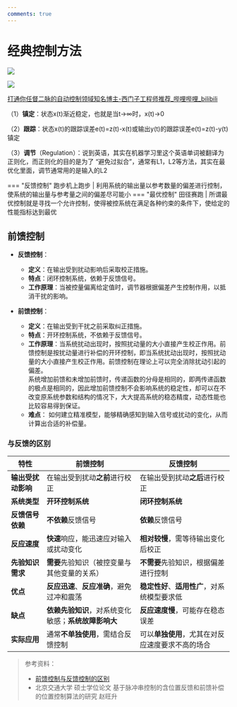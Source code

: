 ```yaml
---
comments: true
---
```

# 经典控制方法
![](https://philfan-pic.oss-cn-beijing.aliyuncs.com/img/20241025103707.png)

![](https://philfan-pic.oss-cn-beijing.aliyuncs.com/img/20241025103623.png)


[打通你任督二脉的自动控制领域知名博主-西门子工程师推荐\_哔哩哔哩\_bilibili](https://www.bilibili.com/video/BV1Bu411e762)




（1）**镇定**：状态x(t)渐近稳定，也就是当t->∞时，x(t)->0

（2）**跟踪**：状态x(t)的跟踪误差e(t)=z(t)-x(t)或输出y(t)的跟踪误差e(t)=z(t)-y(t)镇定

（3）**调节**（Regulation）：说到英语，其实在机器学习里这个英语单词被翻译为 正则化，而正则化的目的是为了 “避免过拟合”，通常有L1，L2等方法，其实在最优化里面，调节通常用的是输入的L2


=== "反馈控制"
    跑步机上跑步 | 利用系统的输出量以参考数量的偏差进行控制，使系统的输出量与参考量之间的偏差尽可能小
=== "最优控制"
    田径赛跑 | 所谓最优控制就是寻找一个允许控制，使得被控系统在满足各种约束的条件下，使给定的性能指标达到最优



## 前馈控制

- **反馈控制**：
  - **定义**：在输出受到扰动影响后采取校正措施。
  - **特点**：闭环控制系统，依赖于反馈信号。
  - **工作原理**：当被控量偏离给定值时，调节器根据偏差产生控制作用，以抵消干扰的影响。

- **前馈控制**：
  - **定义**：在输出受到干扰之前采取纠正措施。
  - **特点**：开环控制系统，不依赖于反馈信号。
  - **工作原理**：当系统扰动出现时，按照扰动量的大小直接产生校正作用。前馈控制是按扰动量进行补偿的开环控制，即当系统扰动出现时，按照扰动量的大小直接产生校正作用。前馈控制在理论上可以完全消除扰动引起的偏差。<br>系统增加前馈和未增加前馈时，传递函数的分母是相同的，即两传递函数的极点是相同的，因此增加前馈控制不会影响系统的稳定性，却可以在不改变原系统参数和结构的情况下，大大提高系统的稳态精度，动态性能也比较容易得到保证。
  - **难点**： 如何建立精准模型，能够精确感知到输入信号或扰动的变化，从而计算出合适的补偿量。


### 与反馈的区别

| **特性** | **前馈控制** | **反馈控制** |
| --- | --- | --- |
| **输出受扰动影响** | 在输出受到扰动**之前**进行校正 | 在输出受到扰动**之后**进行校正 |
| **系统类型** | **开环控制系统** | **闭环控制系统** |
| **反馈信号依赖** | **不依赖**反馈信号 | **依赖**反馈信号 |
| **反应速度** | **快速**响应，能迅速应对输入或扰动变化 | **相对较慢**，需等待输出变化后校正 |
| **先验知识需求** | **需要**先验知识（被控变量与其他变量的关系） | **不需要**先验知识，根据偏差进行控制 |
| **优点** | **反应迅速**、**反应准确**，避免过冲和震荡 | **稳定性好**、**适用性广**，对系统模型要求低 |
| **缺点** | **依赖先验知识**，对系统变化敏感；**系统故障影响大** | **反应速度慢**，可能存在稳态误差 |
| **实际应用** | 通常**不单独使用**，需结合反馈控制 | 可以**单独使用**，尤其在对反应速度要求不高的场合 |

> 参考资料：
> - [前馈控制与反馈控制的区别](https://www.zhihu.com/question/623183679)
> - 北京交通大学 硕士学位论文 基于脉冲串控制的含位置反馈和前馈补偿的位置控制算法的研究  赵旺升




